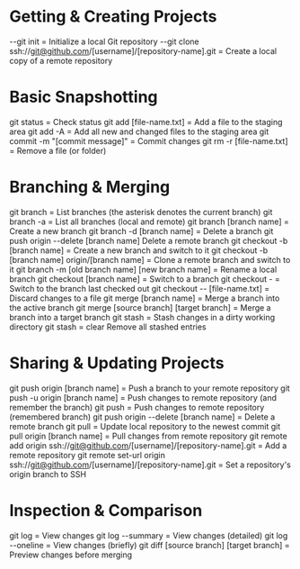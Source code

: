 # Getting & Creating Projects
--git init	= Initialize a local Git repository
--git clone ssh://git@github.com/[username]/[repository-name].git  = Create a local copy of a remote repository



# Basic Snapshotting

git status = Check status
git add [file-name.txt]	= Add a file to the staging area
git add -A	=   Add all new and changed files to the staging area
git commit -m "[commit message]" =  Commit changes
git rm -r [file-name.txt]	=   Remove a file (or folder)


# Branching & Merging

git branch	=   List branches (the asterisk denotes the current branch)
git branch -a	=   List all branches (local and remote)
git branch [branch name]	=   Create a new branch
git branch -d [branch name]	=   Delete a branch
git push origin --delete [branch name]	Delete a remote branch
git checkout -b [branch name]	=   Create a new branch and switch to it
git checkout -b [branch name] origin/[branch name]	=   Clone a remote branch and switch to it
git branch -m [old branch name] [new branch name]	=   Rename a local branch
git checkout [branch name]	=   Switch to a branch
git checkout -	=   Switch to the branch last checked out
git checkout -- [file-name.txt]	=   Discard changes to a file
git merge [branch name]	=   Merge a branch into the active branch
git merge [source branch] [target branch]	=   Merge a branch into a target branch
git stash	=   Stash changes in a dirty working directory
git stash = clear	Remove all stashed entries


# Sharing & Updating Projects

git push origin [branch name]	=   Push a branch to your remote repository
git push -u origin [branch name]	=   Push changes to remote repository (and remember the branch)
git push	=   Push changes to remote repository (remembered branch)
git push origin --delete [branch name]	=   Delete a remote branch
git pull	=   Update local repository to the newest commit
git pull origin [branch name]	=   Pull changes from remote repository
git remote add origin ssh://git@github.com/[username]/[repository-name].git	=   Add a remote repository
git remote set-url origin ssh://git@github.com/[username]/[repository-name].git	=   Set a repository's origin branch to SSH


# Inspection & Comparison

git log	=   View changes
git log --summary	=   View changes (detailed)
git log --oneline	=   View changes (briefly)
git diff [source branch] [target branch]	=   Preview changes before merging
